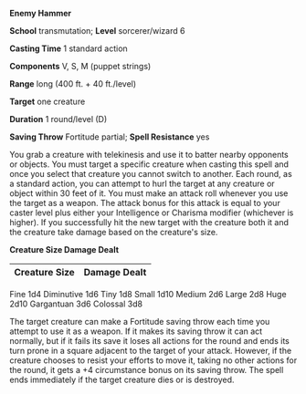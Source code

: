  **Enemy Hammer**

**School** transmutation; **Level** sorcerer/wizard 6

**Casting Time** 1 standard action

**Components** V, S, M (puppet strings)

**Range** long (400 ft. + 40 ft./level)

**Target** one creature

**Duration** 1 round/level (D)

**Saving Throw** Fortitude partial; **Spell Resistance** yes

You grab a creature with telekinesis and use it to batter nearby opponents or objects. You must target a specific creature when casting this spell and once you select that creature you cannot switch to another. Each round, as a standard action, you can attempt to hurl the target at any creature or object within 30 feet of it. You must make an attack roll whenever you use the target as a weapon. The attack bonus for this attack is equal to your caster level plus either your Intelligence or Charisma modifier (whichever is higher). If you successfully hit the new target with the creature both it and the creature take damage based on the creature's size.

**Creature Size Damage Dealt**

| Creature Size | Damage Dealt |
| --- | --- |
<tbody>
<tr class="odd">
<td>Fine</td>
<td>1d4</td>
</tr>
<tr class="even">
<td>Diminutive</td>
<td>1d6</td>
</tr>
<tr class="odd">
<td>Tiny</td>
<td>1d8</td>
</tr>
<tr class="even">
<td>Small</td>
<td>1d10</td>
</tr>
<tr class="odd">
<td>Medium</td>
<td>2d6</td>
</tr>
<tr class="even">
<td>Large</td>
<td>2d8</td>
</tr>
<tr class="odd">
<td>Huge</td>
<td>2d10</td>
</tr>
<tr class="even">
<td>Gargantuan</td>
<td>3d6</td>
</tr>
<tr class="odd">
<td>Colossal</td>
<td>3d8</td>
</tr>
</tbody>

The target creature can make a Fortitude saving throw each time you attempt to use it as a weapon. If it makes its saving throw it can act normally, but if it fails its save it loses all actions for the round and ends its turn prone in a square adjacent to the target of your attack. However, if the creature chooses to resist your efforts to move it, taking no other actions for the round, it gets a +4 circumstance bonus on its saving throw. The spell ends immediately if the target creature dies or is destroyed.

